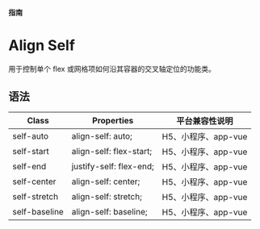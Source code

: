#### <span class="text-lg text-gray-500 font-normal">指南</span>

<div class="w-screen"></div>

# Align Self
<a-typography-text>
    用于控制单个 flex 或网格项如何沿其容器的交叉轴定位的功能类。
</a-typography-text>

<CssPrefix />

## 语法
| Class | Properties | 平台兼容性说明
| --- | --- | ---
| <a-link status="success">self-auto</a-link> | <a-link>align-self: auto;</a-link> | H5、小程序、app-vue
| <a-link status="success">self-start</a-link> | <a-link>align-self: flex-start;</a-link> | H5、小程序、app-vue
| <a-link status="success">self-end</a-link> | <a-link>justify-self: flex-end;</a-link> | H5、小程序、app-vue
| <a-link status="success">self-center</a-link> | <a-link>align-self: center;</a-link> | H5、小程序、app-vue
| <a-link status="success">self-stretch</a-link> | <a-link>align-self: stretch;</a-link> | H5、小程序、app-vue
| <a-link status="success">self-baseline</a-link> | <a-link>align-self: baseline;</a-link> | H5、小程序、app-vue
